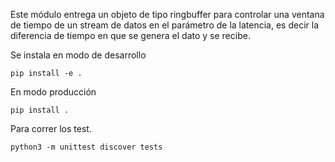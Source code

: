 Este módulo entrega un objeto de tipo ringbuffer para
controlar una ventana de tiempo de un stream de datos en el parámetro de la latencia, es decir la diferencia de tiempo en que se genera el dato y se recibe.


Se instala en modo de desarrollo


```shell
pip install -e .
```

En modo producción

```shell
pip install .
```

Para correr los test.

```
python3 -m unittest discover tests
```
